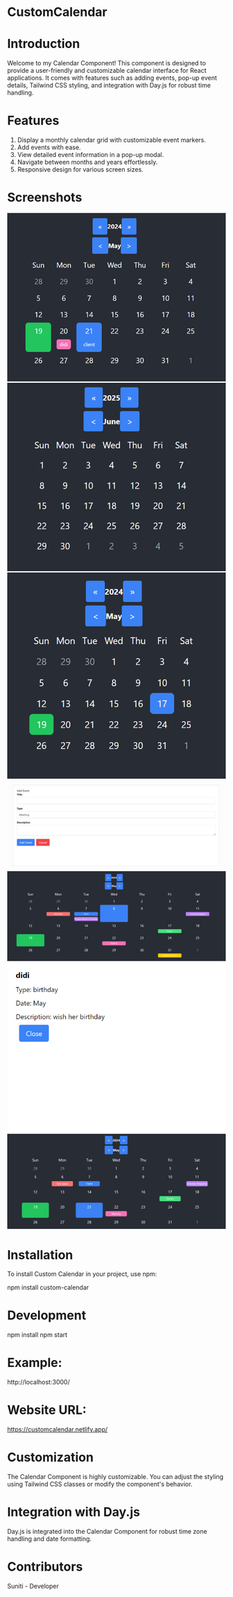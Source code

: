 # CustomCalendar

# Introduction
Welcome to my Calendar Component! This component is designed to provide a user-friendly and customizable calendar interface for React applications. It comes with features such as adding events, pop-up event details, Tailwind CSS styling, and integration with Day.js for robust time handling.

# Features
1. Display a monthly calendar grid with customizable event markers.
2. Add events with ease.
3. View detailed event information in a pop-up modal.
4. Navigate between months and years effortlessly.
5. Responsive design for various screen sizes.

# Screenshots
![Alt text](<Calendar with events (Front-end).png>) 
![Alt text](MonthNdYearChange.png) 
![Alt text](currentDateHighlight.png) 
![Alt text](addEventSS.png) 
![Alt text](all.png) 
![Alt text](detailsOfEventSS.png) 
![Alt text](events.png)

# Installation
To install Custom Calendar in your project, use npm:

npm install custom-calendar

# Development
npm install
npm start

# Example:
http://localhost:3000/

# Website URL:
https://customcalendar.netlify.app/

# Customization
The Calendar Component is highly customizable. You can adjust the styling using Tailwind CSS classes or modify the component's behavior.

# Integration with Day.js
Day.js is integrated into the Calendar Component for robust time zone handling and date formatting. 

# Contributors
Suniti - Developer
